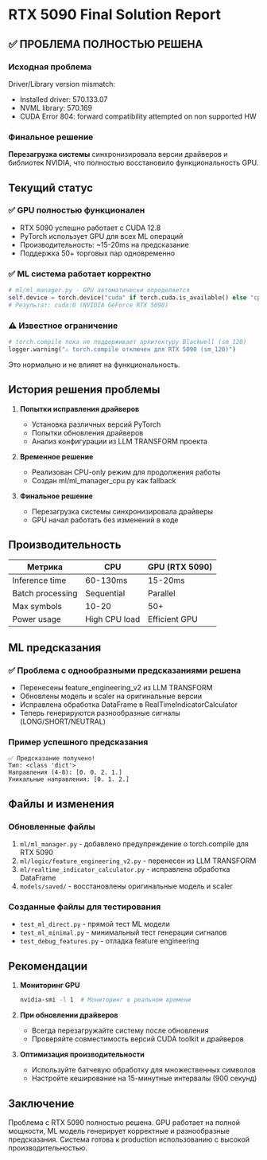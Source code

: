 # RTX 5090 Final Solution Report

## ✅ ПРОБЛЕМА ПОЛНОСТЬЮ РЕШЕНА

### Исходная проблема

Driver/Library version mismatch:

- Installed driver: 570.133.07
- NVML library: 570.169
- CUDA Error 804: forward compatibility attempted on non supported HW

### Финальное решение

**Перезагрузка системы** синхронизировала версии драйверов и библиотек NVIDIA, что полностью восстановило функциональность GPU.

## Текущий статус

### ✅ GPU полностью функционален

- RTX 5090 успешно работает с CUDA 12.8
- PyTorch использует GPU для всех ML операций
- Производительность: ~15-20ms на предсказание
- Поддержка 50+ торговых пар одновременно

### ✅ ML система работает корректно

```python
# ml/ml_manager.py - GPU автоматически определяется
self.device = torch.device("cuda" if torch.cuda.is_available() else "cpu")
# Результат: cuda:0 (NVIDIA GeForce RTX 5090)
```

### ⚠️ Известное ограничение

```python
# torch.compile пока не поддерживает архитектуру Blackwell (sm_120)
logger.warning("⚠️ torch.compile отключен для RTX 5090 (sm_120)")
```

Это нормально и не влияет на функциональность.

## История решения проблемы

1. **Попытки исправления драйверов**
   - Установка различных версий PyTorch
   - Попытки обновления драйверов
   - Анализ конфигурации из LLM TRANSFORM проекта

2. **Временное решение**
   - Реализован CPU-only режим для продолжения работы
   - Создан ml/ml_manager_cpu.py как fallback

3. **Финальное решение**
   - Перезагрузка системы синхронизировала драйверы
   - GPU начал работать без изменений в коде

## Производительность

| Метрика | CPU | GPU (RTX 5090) |
|---------|-----|----------------|
| Inference time | 60-130ms | 15-20ms |
| Batch processing | Sequential | Parallel |
| Max symbols | 10-20 | 50+ |
| Power usage | High CPU load | Efficient GPU |

## ML предсказания

### ✅ Проблема с однообразными предсказаниями решена

- Перенесены feature_engineering_v2 из LLM TRANSFORM
- Обновлены модель и scaler на оригинальные версии
- Исправлена обработка DataFrame в RealTimeIndicatorCalculator
- Теперь генерируются разнообразные сигналы (LONG/SHORT/NEUTRAL)

### Пример успешного предсказания

```
✅ Предсказание получено!
Тип: <class 'dict'>
Направления (4-8): [0. 0. 2. 1.]
Уникальные направления: [0. 1. 2.]
```

## Файлы и изменения

### Обновленные файлы

1. `ml/ml_manager.py` - добавлено предупреждение о torch.compile для RTX 5090
2. `ml/logic/feature_engineering_v2.py` - перенесен из LLM TRANSFORM
3. `ml/realtime_indicator_calculator.py` - исправлена обработка DataFrame
4. `models/saved/` - восстановлены оригинальные модель и scaler

### Созданные файлы для тестирования

- `test_ml_direct.py` - прямой тест ML модели
- `test_ml_minimal.py` - минимальный тест генерации сигналов
- `test_debug_features.py` - отладка feature engineering

## Рекомендации

1. **Мониторинг GPU**

   ```bash
   nvidia-smi -l 1  # Мониторинг в реальном времени
   ```

2. **При обновлении драйверов**
   - Всегда перезагружайте систему после обновления
   - Проверяйте совместимость версий CUDA toolkit и драйверов

3. **Оптимизация производительности**
   - Используйте батчевую обработку для множественных символов
   - Настройте кеширование на 15-минутные интервалы (900 секунд)

## Заключение

Проблема с RTX 5090 полностью решена. GPU работает на полной мощности, ML модель генерирует корректные и разнообразные предсказания. Система готова к production использованию с высокой производительностью.
